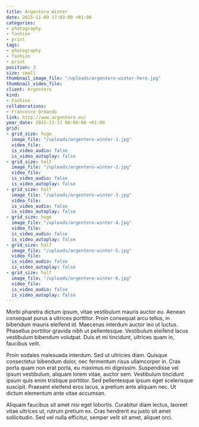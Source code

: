 ```yaml
---
title: Argentero Winter
date: 2015-11-09 17:03:00 +01:00
categories:
- photography
- fashion
- print
tags:
- photography
- fashion
- print
position: 3
size: small
thumbnail_image_file: "/uploads/argentero-winter-hero.jpg"
thumbnail_video_file: 
client: Argentero
kind:
- Fashion
collaborations:
- Francesco Ormando
link: http://www.argentero.eu/
year_date: 2015-11-11 00:00:00 +01:00
grid:
- grid_size: huge
  image_file: "/uploads/argentero-winter-1.jpg"
  video_file: 
  is_video_audio: false
  is_video_autoplay: false
- grid_size: half
  image_file: "/uploads/argentero-winter-2.jpg"
  video_file: 
  is_video_audio: false
  is_video_autoplay: false
- grid_size: half
  image_file: "/uploads/argentero-winter-3.jpg"
  video_file: 
  is_video_audio: false
  is_video_autoplay: false
- grid_size: huge
  image_file: "/uploads/argentero-winter-4.jpg"
  video_file: 
  is_video_audio: false
  is_video_autoplay: false
- grid_size: half
  image_file: "/uploads/argentero-winter-5.jpg"
  video_file: 
  is_video_audio: false
  is_video_autoplay: false
- grid_size: half
  image_file: "/uploads/argentero-winter-6.jpg"
  video_file: 
  is_video_audio: false
  is_video_autoplay: false
---
```


Morbi pharetra dictum ipsum, vitae vestibulum mauris auctor eu. Aenean consequat purus a ultrices porttitor. Proin consequat arcu tellus, in bibendum mauris eleifend id. Maecenas interdum auctor leo ut luctus. Phasellus porttitor gravida nibh ut pellentesque. Vestibulum eleifend lacus vestibulum bibendum volutpat. Duis et mi tincidunt, ultrices quam in, faucibus velit.

Proin sodales malesuada interdum. Sed ut ultricies diam. Quisque consectetur bibendum dolor, nec fermentum risus ullamcorper in. Cras porta quam non erat porta, eu maximus mi dignissim. Suspendisse vel ipsum vestibulum, aliquam lorem vitae, auctor sem. Vestibulum tincidunt ipsum quis enim tristique porttitor. Sed pellentesque ipsum eget scelerisque suscipit. Praesent eleifend eros lacus, a pretium ante aliquam nec. Ut dictum elementum ante vitae accumsan.

Aliquam faucibus sit amet nisi eget lobortis. Curabitur diam lectus, laoreet vitae ultrices ut, rutrum pretium ex. Cras hendrerit eu justo sit amet sollicitudin. Sed vel nulla efficitur, semper velit sit amet, aliquet orci.
